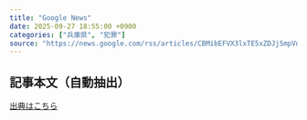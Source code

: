 ```yaml
---
title: "Google News"
date: 2025-09-27 18:55:00 +0900
categories: ["兵庫県", "犯罪"]
source: "https://news.google.com/rss/articles/CBMibEFVX3lxTE5xZDJjSmpVdEpPQXc4N2ZmdzIyNlVWZUtUdWV0QlZMdmFWY0pxeW4xM1NRek9vYUNMR2xLTXp6c0pKcmg3ZFF4OUhZcWJqN09jMVB0c19PWl9WeXdVUFNQYXN2NmRsdlhsZlgySQ?oc=5"
---
```


## 記事本文（自動抽出）
<body class="y0K44d EA71Tc" id="readabilityBody"></body>

[出典はこちら](https://news.google.com/rss/articles/CBMibEFVX3lxTE5xZDJjSmpVdEpPQXc4N2ZmdzIyNlVWZUtUdWV0QlZMdmFWY0pxeW4xM1NRek9vYUNMR2xLTXp6c0pKcmg3ZFF4OUhZcWJqN09jMVB0c19PWl9WeXdVUFNQYXN2NmRsdlhsZlgySQ?oc=5)
